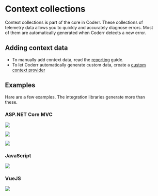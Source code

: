 Context collections
===================

Context collections is part of the core in Coderr. These collections of telemetry data allows you to quickly and accurately diagnose errors.
Most of them are automatically generated when Coderr detects a new error. 

## Adding context data

* To manually add context data, read the [reporting](/features/reporting) guide.
* To let Coderr automatically generate custom data, create a [custom context provider](/client/extending/contextprovider/)

## Examples

Hare are a few examples. The integration libraries generate more than these.

### ASP.NET Core MVC


![](/screens/features/context/httprequest.png)

![](/screens/features/context/modelstate.png)

![](/screens/features/context/routedata.png)

### JavaScript

![](/screens/features/context/location.png)

### VueJS

![](/screens/features/context/vuecomponent.png)

